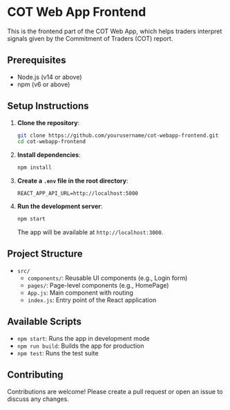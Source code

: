 # COT Web App Frontend

This is the frontend part of the COT Web App, which helps traders interpret signals given by the Commitment of Traders (COT) report.

## Prerequisites

- Node.js (v14 or above)
- npm (v6 or above)

## Setup Instructions

1. **Clone the repository**:
    ```bash
    git clone https://github.com/yourusername/cot-webapp-frontend.git
    cd cot-webapp-frontend
    ```

2. **Install dependencies**:
    ```bash
    npm install
    ```

3. **Create a `.env` file in the root directory**:
    ```env
    REACT_APP_API_URL=http://localhost:5000
    ```

4. **Run the development server**:
    ```bash
    npm start
    ```

    The app will be available at `http://localhost:3000`.

## Project Structure

- `src/`
  - `components/`: Reusable UI components (e.g., Login form)
  - `pages/`: Page-level components (e.g., HomePage)
  - `App.js`: Main component with routing
  - `index.js`: Entry point of the React application

## Available Scripts

- `npm start`: Runs the app in development mode
- `npm run build`: Builds the app for production
- `npm test`: Runs the test suite

## Contributing

Contributions are welcome! Please create a pull request or open an issue to discuss any changes.
